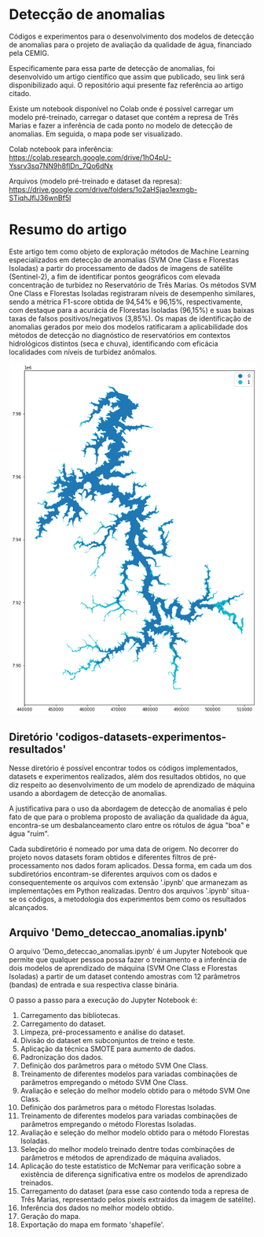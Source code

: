 # Detecção de anomalias
Códigos e experimentos para o desenvolvimento dos modelos de detecção de anomalias para o projeto de avaliação da qualidade de água, financiado pela CEMIG.

Especificamente para essa parte de detecção de anomalias, foi desenvolvido um artigo científico que assim que publicado, seu link será disponibilizado aqui. O repositório aqui presente faz referência ao artigo citado.

Existe um notebook disponível no Colab onde é possível carregar um modelo pré-treinado, carregar o dataset que contém a represa de Três Marias e fazer a inferência de cada ponto no modelo de detecção de anomalias. Em seguida, o mapa pode ser visualizado.

Colab notebook para inferência: https://colab.research.google.com/drive/1hO4pU-Yssrv3sq7NN9h8flDn_7Qo6dNx

Arquivos (modelo pré-treinado e dataset da represa): https://drive.google.com/drive/folders/1o2aHSjao1exmgb-STiqhJflJ36wnBf5l

# Resumo do artigo

Este artigo tem como objeto de exploração métodos de Machine Learning especializados em detecção de anomalias (SVM One Class e Florestas Isoladas) a partir do processamento de dados de imagens de satélite (Sentinel-2), a fim de identificar pontos geográficos com elevada concentração de turbidez no Reservatório de Três Marias. Os métodos SVM One Class e Florestas Isoladas registraram níveis de desempenho similares, sendo a métrica F1-score obtida de 94,54\% e 96,15\%, respectivamente, com destaque para a acurácia de Florestas Isoladas (96,15%) e suas baixas taxas de falsos positivos/negativos (3,85%). Os mapas de identificação de anomalias gerados por meio dos modelos ratificaram a aplicabilidade dos métodos de detecção no diagnóstico de reservatórios em contextos hidrológicos distintos (seca e chuva), identificando com eficácia localidades com níveis de turbidez anômalos.

![Imagem gerada pelo modelo de detecção de anomalias para a represa de Três Marias](mapa_gerado_modelo_deteccao_anomalias.png)


## Diretório 'codigos-datasets-experimentos-resultados'

Nesse diretório é possível encontrar todos os códigos implementados, datasets e experimentos realizados, além dos resultados obtidos, no que diz respeito ao desenvolvimento de um modelo de aprendizado de máquina usando a abordagem de detecção de anomalias.

A justificativa para o uso da abordagem de detecção de anomalias é pelo fato de que para o problema proposto de avaliação da qualidade da água, encontra-se um desbalanceamento claro entre os rótulos de água "boa" e água "ruim".

Cada subdiretório é nomeado por uma data de origem. No decorrer do projeto novos datasets foram obtidos e diferentes filtros de pré-processamento nos dados foram aplicados. Dessa forma, em cada um dos subdiretórios encontram-se diferentes arquivos com os dados e consequentemente os arquivos com extensão '.ipynb' que armanezam as implementações em Python realizadas. Dentro dos arquivos '.ipynb' situa-se os códigos, a metodologia dos experimentos bem como os resultados alcançados.

## Arquivo 'Demo_deteccao_anomalias.ipynb'

O arquivo 'Demo_deteccao_anomalias.ipynb' é um Jupyter Notebook que permite que qualquer pessoa possa fazer o treinamento e a inferência de dois modelos de aprendizado de máquina (SVM One Class e Florestas Isoladas) a partir de um dataset contendo amostras com 12 parâmetros (bandas) de entrada e sua respectiva classe binária.

O passo a passo para a execução do Jupyter Notebook é:

1) Carregamento das bibliotecas.
2) Carregamento do dataset.
3) Limpeza, pré-processamento e análise do dataset.
4) Divisão do dataset em subconjuntos de treino e teste.
5) Aplicação da técnica SMOTE para aumento de dados.
6) Padronização dos dados.
7) Definição dos parâmetros para o método SVM One Class.
8) Treinamento de diferentes modelos para variadas combinações de parâmetros empregando o método SVM One Class.
9) Avaliação e seleção do melhor modelo obtido para o método SVM One Class.
10) Definição dos parâmetros para o método Florestas Isoladas.
11) Treinamento de diferentes modelos para variadas combinações de parâmetros empregando o método Florestas Isoladas.
12) Avaliação e seleção do melhor modelo obtido para o método Florestas Isoladas.
13) Seleção do melhor modelo treinado dentre todas combinações de parâmetros e métodos de aprendizado de máquina avaliados.
14) Aplicação do teste estatístico de McNemar para verificação sobre a existência de diferença significativa entre os modelos de aprendizado treinados.
15) Carregamento do dataset (para esse caso contendo toda a represa de Três Marias, representado pelos pixels extraídos da imagem de satélite).
16) Inferência dos dados no melhor modelo obtido.
17) Geração do mapa.
18) Exportação do mapa em formato 'shapefile'.
